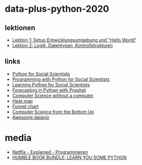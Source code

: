 # data-plus-python-2020

## lektionen

- [Lektion 1: Setup Entwicklungsumgebung und "Hello World"](lektion1/)
- [Lektion 2: Logik, Datentypen, Kontrollstrukturen](lektion2/)

## links

- [Python for Social Scientists](https://realpython.com/python-for-social-scientists/)
- [Programming with Python for Social Scientists](https://uk.sagepub.com/en-gb/eur/programming-with-python-for-social-scientists/book259581#contents)
- [Learning Python for Social Scientists
](https://nealcaren.github.io/python-tutorials/)
- [Forecasting in Python with Prophet
](https://mode.com/example-gallery/forecasting_prophet_python_cookbook/)
- [Computer Science
without a computer](https://www.csunplugged.org/en/)
- [Heat map
](https://mode.com/example-gallery/heat-map/)
- [Funnel chart
](https://mode.com/example-gallery/funnel-chart/)
- [Computer Science from the Bottom Up
](http://www.bottomupcs.com/)
- [Awesome dataviz
](https://github.com/fasouto/awesome-dataviz#python-tools)

# media

- [Netflix - Explained - Programmieren](https://www.netflix.com/watch/81097620)
- [HUMBLE BOOK BUNDLE: LEARN YOU SOME PYTHON](https://www.humblebundle.com/books/learn-you-some-python-no-starch-press-books)

